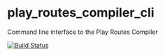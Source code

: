 # play_routes_compiler_cli
Command line interface to the Play Routes Compiler

[![Build Status](https://api.travis-ci.com/lucidsoftware/play_routes_compiler_cli.svg?branch=master)](https://travis-ci.com/lucidsoftware/play_routes_compiler_cli)